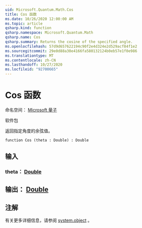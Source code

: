 ```yaml
---
uid: Microsoft.Quantum.Math.Cos
title: Cos 函数
ms.date: 10/26/2020 12:00:00 AM
ms.topic: article
qsharp.kind: function
qsharp.namespace: Microsoft.Quantum.Math
qsharp.name: Cos
qsharp.summary: Returns the cosine of the specified angle.
ms.openlocfilehash: 57d9d657622194c90f2e4d324e2d529acf84f1e2
ms.sourcegitcommit: 29e0d88a30e4166fa580132124b0eb57e1f0e986
ms.translationtype: MT
ms.contentlocale: zh-CN
ms.lasthandoff: 10/27/2020
ms.locfileid: "92700665"
---
```

# <a name="cos-function"></a>Cos 函数

命名空间： [Microsoft 量子](xref:Microsoft.Quantum.Math)

软件包 [](https://nuget.org/packages/)


返回指定角度的余弦值。

```qsharp
function Cos (theta : Double) : Double
```


## <a name="input"></a>输入

### <a name="theta--double"></a>theta： [Double](xref:microsoft.quantum.lang-ref.double)





## <a name="output--double"></a>输出： [Double](xref:microsoft.quantum.lang-ref.double)



## <a name="remarks"></a>注解

有关更多详细信息，请参阅 [system.object](https://docs.microsoft.com/dotnet/api/system.math.cos) 。